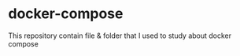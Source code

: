 # docker-compose
This repository contain file &amp; folder that I used to study about docker compose
